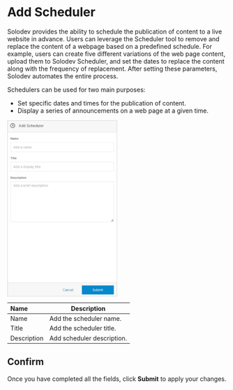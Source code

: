 # Add Scheduler

Solodev provides the ability to schedule the publication of content to a live website in advance. Users can leverage the Scheduler tool to remove and replace the content of a webpage based on a predefined schedule. For example, users can create five different variations of the web page content, upload them to Solodev Scheduler, and set the dates to replace the content along with the frequency of replacement. After setting these parameters, Solodev automates the entire process. 

Schedulers can be used for two main purposes: 

- Set specific dates and times for the publication of content. 
- Display a series of announcements on a web page at a given time.

<img src="../../../../images/documents6.jpg" alt="documents6" style="width: 50%; display: block"></a>

**Name** | **Description**
:--- | ---
Name | Add the scheduler name.
Title | Add the scheduler title.
Description | Add scheduler description.

## Confirm

Once you have completed all the fields, click **Submit** to apply your changes.